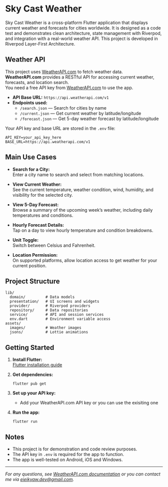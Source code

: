 # Sky Cast Weather

Sky Cast Weather is a cross-platform Flutter application that displays current weather and forecasts for cities worldwide. It is designed as a code test and demonstrates clean architecture, state management with Riverpod, and integration with a real-world weather API. This project is developed in Riverpod Layer-First Architecture.

## Weather API

This project uses [WeatherAPI.com](https://www.weatherapi.com/) to fetch weather data.  
**WeatherAPI.com** provides a RESTful API for accessing current weather, forecasts, and location search.  
You need a free API key from [WeatherAPI.com](https://www.weatherapi.com/signup.aspx) to use the app.

- **API Base URL:** `https://api.weatherapi.com/v1`
- **Endpoints used:**
  - `/search.json` — Search for cities by name
  - `/current.json` — Get current weather by latitude/longitude
  - `/forecast.json` — Get 5-day weather forecast by latitude/longitude

Your API key and base URL are stored in the `.env` file:

```
API_KEY=your_api_key_here
BASE_URL=https://api.weatherapi.com/v1
```

## Main Use Cases

- **Search for a City:**  
  Enter a city name to search and select from matching locations.

- **View Current Weather:**  
  See the current temperature, weather condition, wind, humidity, and visibility for the selected city.

- **View 5-Day Forecast:**  
  Browse a summary of the upcoming week’s weather, including daily temperatures and conditions.

- **Hourly Forecast Details:**  
  Tap on a day to view hourly temperature and condition breakdowns.

- **Unit Toggle:**  
  Switch between Celsius and Fahrenheit.

- **Location Permission:**  
  On supported platforms, allow location access to get weather for your current position.

## Project Structure

```
lib/
  domain/         # Data models
  presentation/   # UI screens and widgets
  provider/       # Riverpod providers
  repository/     # Data repositories
  service/        # API and session services
  env.dart        # Environment variable access
assets/
  images/         # Weather images
  jsons/          # Lottie animations
```

## Getting Started

1. **Install Flutter:**  
   [Flutter installation guide](https://docs.flutter.dev/get-started/install)

2. **Get dependencies:**  
   ```
   flutter pub get
   ```

3. **Set up your API key:**   
   - Add your WeatherAPI.com API key or you can use the exisiting one

4. **Run the app:**  
   ```
   flutter run
   ```

## Notes

- This project is for demonstration and code review purposes.
- The API key in `.env` is required for the app to function.
- The app is well-tested on Android, iOS and Windows.

---

*For any questions, see [WeatherAPI.com documentation](https://www.weatherapi.com/docs/) or you can contact me via eieikyaw.dev@gmail.com.*
